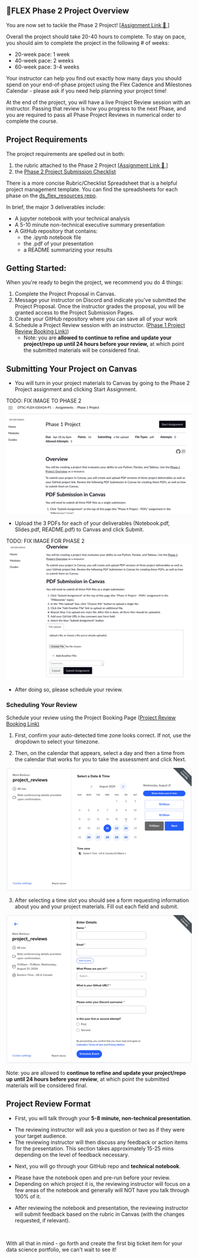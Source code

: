 🎯FLEX Phase 2 Project Overview
-------------------------


You are now set to tackle the Phase 2 Project! [[Assignment Link 🔗 ]()]

Overall the project should take 20-40 hours to complete. To stay on pace, you should aim to complete the project in the following # of weeks:

* 20-week pace: 1 week
* 40-week pace: 2 weeks
* 60-week pace: 3-4 weeks


Your instructor can help you find out exactly how many days you should spend on your end-of-phase project using the Flex Cadence and Milestones Calendar - please ask if you need help planning your project time!  


At the end of the project, you will have a live Project Review session with an instructor. Passing that review is how you progress to the next Phase, and you are required to pass all Phase Project Reviews in numerical order to complete the course.  


Project Requirements
--------------------


The project requirements are spelled out in both:


1. the rubric attached to the Phase 2 Project [[Assignment Link 🔗 ]()]
2. the [Phase 2 Project Submission Checklist](https://docs.google.com/document/d/1n8BfoVl0OCmwuIm8wNzahZNGYDEc8JXJl9Oyuw8NLnM/edit)

There is a more concise Rubric/Checklist Spreadsheet that is a helpful project management template. You can find the spreadsheets for each phase on the [ds_flex_resources repo](https://github.com/mark-barbour/ds_flex_resources).


In brief, the major 3 deliverables include:

* A jupyter notebook with your technical analysis
* A 5-10 minute non-technical executive summary presentation
* A GitHub repository that contains:
	+ the .ipynb notebook file
	+ the .pdf of your presentation
	+ a README summarizing your results


Getting Started:
----------------


When you're ready to begin the project, we recommend you do 4 things:


1. Complete the Project Proposal in Canvas.
2. Message your instructor on Discord and indicate you've submitted the Project Proposal. Once the instructor grades the proposal, you will be granted access to the Project Submission Pages.
3. Create your GitHub repository where you can save all of your work
4. Schedule a Project Review session with an instructor. ([Phase 1 Project Review Booking Link)](https://calendly.com/flex_booking_mark/project_reviews))
	* Note: you are **allowed to continue to refine and update your project/repo up until 24 hours before your review,** at which point the submitted materials will be considered final.


Submitting Your Project on Canvas
---------------------------------


* You will turn in your project materials to Canvas by going to the Phase 2 Project assignment and clicking Start Assignment.

TODO: FIX IMAGE TO PHASE 2
![image showing canvas page for the Phase 2 Project assignment with the Start Assignment button visible](./images/canvas-submission-1.png)

* Upload the 3 PDFs for each of your deliverables (Notebook.pdf, Slides.pdf, README.pdf) to Canvas and click Submit.

TODO: FIX IMAGE FOR PHASE 2
![image showing canvas page with the submission box where student can click Choose File, Add Another File, Cancel, and Submit Assignment buttons](./images/canvas-submission-2.png)

* After doing so, please schedule your review.


### Scheduling Your Review


Schedule your review using the Project Booking Page ([Project Review Booking Link)](https://calendly.com/flex_booking_mark/project_reviews)



1. First, confirm your auto-detected time zone looks correct. If not, use the dropdown to select your timezone.
   

2. Then, on the calendar that appears, select a day and then a time from the calendar that works for you to take the assessment and click Next.
   

![image showing the calendar view of the calendly booking link where a day is selected and the times open show on the right as clickable buttons along with a Next button](./images/schedule-calendar.png)

3. After selecting a time slot you should see a form requesting information about you and your project materials. Fill out each field and submit.

![image showing the form with input fields for name, email, phase, github url, discord username, selection of 1st or 2nd attempt, and a schedule event submit button](./images/schedule-form.png)


Note: you are allowed to **continue to refine and update your project/repo up until 24 hours before your review**, at which point the submitted materials will be considered final. 




Project Review Format
----------------------


* First, you will talk through your **5-8 minute, non-technical presentation**.
+ The reviewing instructor will ask you a question or two as if they were your target audience.
+ The reviewing instructor will then discuss any feedback or action items for the presentation. This section takes approximately 15-25 mins depending on the level of feedback necessary.
* Next, you will go through your GitHub repo and **technical notebook**.
+ Please have the notebook open and pre-run before your review.
+ Depending on which project it is, the reviewing instructor will focus on a few areas of the notebook and generally will NOT have you talk through 100% of it.

* After reviewing the notebook and presentation, the reviewing instructor will submit feedback based on the rubric in Canvas (with the changes requested, if relevant).


 



With all that in mind - go forth and create the first big ticket item for your data science portfolio, we can't wait to see it!


